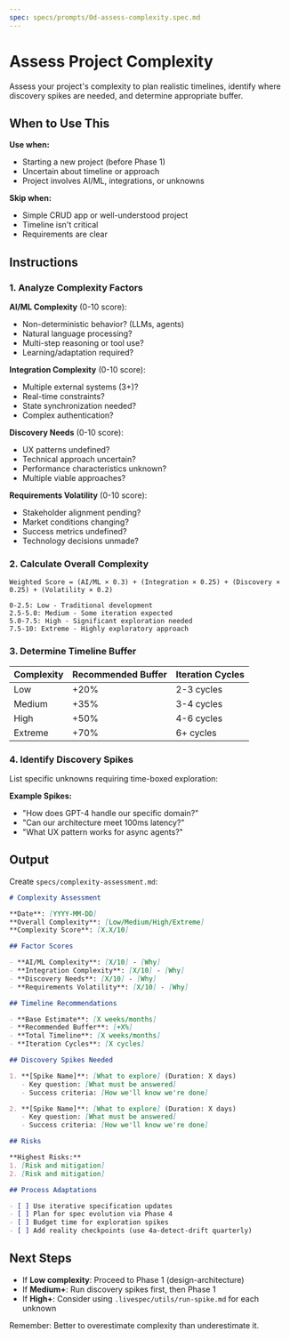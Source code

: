```yaml
---
spec: specs/prompts/0d-assess-complexity.spec.md
---
```


# Assess Project Complexity

Assess your project's complexity to plan realistic timelines, identify where discovery spikes are needed, and determine appropriate buffer.

## When to Use This

**Use when:**
- Starting a new project (before Phase 1)
- Uncertain about timeline or approach
- Project involves AI/ML, integrations, or unknowns

**Skip when:**
- Simple CRUD app or well-understood project
- Timeline isn't critical
- Requirements are clear

## Instructions

### 1. Analyze Complexity Factors

**AI/ML Complexity** (0-10 score):
- Non-deterministic behavior? (LLMs, agents)
- Natural language processing?
- Multi-step reasoning or tool use?
- Learning/adaptation required?

**Integration Complexity** (0-10 score):
- Multiple external systems (3+)?
- Real-time constraints?
- State synchronization needed?
- Complex authentication?

**Discovery Needs** (0-10 score):
- UX patterns undefined?
- Technical approach uncertain?
- Performance characteristics unknown?
- Multiple viable approaches?

**Requirements Volatility** (0-10 score):
- Stakeholder alignment pending?
- Market conditions changing?
- Success metrics undefined?
- Technology decisions unmade?

### 2. Calculate Overall Complexity

```
Weighted Score = (AI/ML × 0.3) + (Integration × 0.25) + (Discovery × 0.25) + (Volatility × 0.2)

0-2.5: Low - Traditional development
2.5-5.0: Medium - Some iteration expected
5.0-7.5: High - Significant exploration needed
7.5-10: Extreme - Highly exploratory approach
```

### 3. Determine Timeline Buffer

| Complexity | Recommended Buffer | Iteration Cycles |
|------------|-------------------|------------------|
| Low | +20% | 2-3 cycles |
| Medium | +35% | 3-4 cycles |
| High | +50% | 4-6 cycles |
| Extreme | +70% | 6+ cycles |

### 4. Identify Discovery Spikes

List specific unknowns requiring time-boxed exploration:

**Example Spikes:**
- "How does GPT-4 handle our specific domain?"
- "Can our architecture meet 100ms latency?"
- "What UX pattern works for async agents?"

## Output

Create `specs/complexity-assessment.md`:

```markdown
# Complexity Assessment

**Date**: [YYYY-MM-DD]
**Overall Complexity**: [Low/Medium/High/Extreme]
**Complexity Score**: [X.X/10]

## Factor Scores

- **AI/ML Complexity**: [X/10] - [Why]
- **Integration Complexity**: [X/10] - [Why]
- **Discovery Needs**: [X/10] - [Why]
- **Requirements Volatility**: [X/10] - [Why]

## Timeline Recommendations

- **Base Estimate**: [X weeks/months]
- **Recommended Buffer**: [+X%]
- **Total Timeline**: [X weeks/months]
- **Iteration Cycles**: [X cycles]

## Discovery Spikes Needed

1. **[Spike Name]**: [What to explore] (Duration: X days)
   - Key question: [What must be answered]
   - Success criteria: [How we'll know we're done]

2. **[Spike Name]**: [What to explore] (Duration: X days)
   - Key question: [What must be answered]
   - Success criteria: [How we'll know we're done]

## Risks

**Highest Risks:**
1. [Risk and mitigation]
2. [Risk and mitigation]

## Process Adaptations

- [ ] Use iterative specification updates
- [ ] Plan for spec evolution via Phase 4
- [ ] Budget time for exploration spikes
- [ ] Add reality checkpoints (use 4a-detect-drift quarterly)
```

## Next Steps

- If **Low complexity**: Proceed to Phase 1 (design-architecture)
- If **Medium+**: Run discovery spikes first, then Phase 1
- If **High+**: Consider using `.livespec/utils/run-spike.md` for each unknown

Remember: Better to overestimate complexity than underestimate it.
